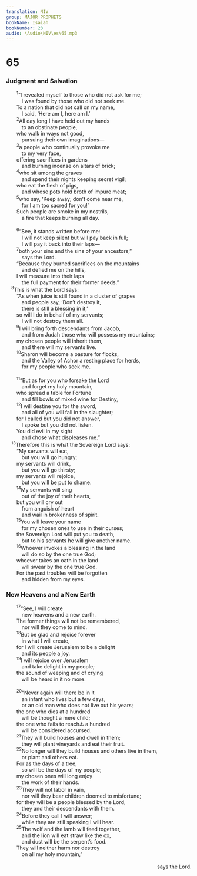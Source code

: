 ```yaml
---
translation: NIV
group: MAJOR PROPHETS
bookName: Isaiah 
bookNumber: 23
audio: \Audio\NIV\es\65.mp3
---
```


<div class="title"><h1>65</h1><h3>Judgment and Salvation </h3></div>
<span class="verse es_65_1">  <sup>1</sup>“I revealed myself to those who did not ask for me; <br/>   I was found by those who did not seek me. <br/>  To a nation that did not call on my name, <br/>   I said, ‘Here am I, here am I.’ <br/></span>
<span class="verse es_65_2">  <sup>2</sup>All day long I have held out my hands <br/>   to an obstinate people, <br/>  who walk in ways not good, <br/>   pursuing their own imaginations— <br/></span>
<span class="verse es_65_3">  <sup>3</sup>a people who continually provoke me <br/>   to my very face, <br/>  offering sacrifices in gardens <br/>   and burning incense on altars of brick; <br/></span>
<span class="verse es_65_4">  <sup>4</sup>who sit among the graves <br/>   and spend their nights keeping secret vigil; <br/>  who eat the flesh of pigs, <br/>   and whose pots hold broth of impure meat; <br/></span>
<span class="verse es_65_5">  <sup>5</sup>who say, ‘Keep away; don’t come near me, <br/>   for I am too sacred for you!’ <br/>  Such people are smoke in my nostrils, <br/>   a fire that keeps burning all day. <br/><br/></span>
<span class="verse es_65_6">  <sup>6</sup>“See, it stands written before me: <br/>   I will not keep silent but will pay back in full; <br/>   I will pay it back into their laps— <br/></span>
<span class="verse es_65_7">  <sup>7</sup>both your sins and the sins of your ancestors,” <br/>   says the Lord. <br/>  “Because they burned sacrifices on the mountains <br/>   and defied me on the hills, <br/>  I will measure into their laps <br/>   the full payment for their former deeds.” <br/></span>
<span class="verse es_65_8"> <sup>8</sup>This is what the Lord says: <br/>  “As when juice is still found in a cluster of grapes <br/>   and people say, ‘Don’t destroy it, <br/>   there is still a blessing in it,’ <br/>  so will I do in behalf of my servants; <br/>   I will not destroy them all. <br/></span>
<span class="verse es_65_9">  <sup>9</sup>I will bring forth descendants from Jacob, <br/>   and from Judah those who will possess my mountains; <br/>  my chosen people will inherit them, <br/>   and there will my servants live. <br/></span>
<span class="verse es_65_10">  <sup>10</sup>Sharon will become a pasture for flocks, <br/>   and the Valley of Achor a resting place for herds, <br/>   for my people who seek me. <br/><br/></span>
<span class="verse es_65_11">  <sup>11</sup>“But as for you who forsake the Lord<br/>   and forget my holy mountain, <br/>  who spread a table for Fortune <br/>   and fill bowls of mixed wine for Destiny, <br/></span>
<span class="verse es_65_12">  <sup>12</sup>I will destine you for the sword, <br/>   and all of you will fall in the slaughter; <br/>  for I called but you did not answer, <br/>   I spoke but you did not listen. <br/>  You did evil in my sight <br/>   and chose what displeases me.” <br/></span>
<span class="verse es_65_13"> <sup>13</sup>Therefore this is what the Sovereign Lord says: <br/>  “My servants will eat, <br/>   but you will go hungry; <br/>  my servants will drink, <br/>   but you will go thirsty; <br/>  my servants will rejoice, <br/>   but you will be put to shame. <br/></span>
<span class="verse es_65_14">  <sup>14</sup>My servants will sing <br/>   out of the joy of their hearts, <br/>  but you will cry out <br/>   from anguish of heart <br/>   and wail in brokenness of spirit. <br/></span>
<span class="verse es_65_15">  <sup>15</sup>You will leave your name <br/>   for my chosen ones to use in their curses; <br/>  the Sovereign Lord will put you to death, <br/>   but to his servants he will give another name. <br/></span>
<span class="verse es_65_16">  <sup>16</sup>Whoever invokes a blessing in the land <br/>   will do so by the one true God; <br/>  whoever takes an oath in the land <br/>   will swear by the one true God. <br/>  For the past troubles will be forgotten <br/>   and hidden from my eyes. <br/></span>
<div class="title"><h3>New Heavens and a New Earth </h3></div>
<span class="verse es_65_17">  <sup>17</sup>“See, I will create <br/>   new heavens and a new earth. <br/>  The former things will not be remembered, <br/>   nor will they come to mind. <br/></span>
<span class="verse es_65_18">  <sup>18</sup>But be glad and rejoice forever <br/>   in what I will create, <br/>  for I will create Jerusalem to be a delight <br/>   and its people a joy. <br/></span>
<span class="verse es_65_19">  <sup>19</sup>I will rejoice over Jerusalem <br/>   and take delight in my people; <br/>  the sound of weeping and of crying <br/>   will be heard in it no more. <br/><br/></span>
<span class="verse es_65_20">  <sup>20</sup>“Never again will there be in it <br/>   an infant who lives but a few days, <br/>   or an old man who does not live out his years; <br/>  the one who dies at a hundred <br/>   will be thought a mere child; <br/>  the one who fails to reach<a data-toggle="tooltip" data-placement="bottom" title="Or the sinner who reaches">⚓</a> a hundred <br/>   will be considered accursed. <br/></span>
<span class="verse es_65_21">  <sup>21</sup>They will build houses and dwell in them; <br/>   they will plant vineyards and eat their fruit. <br/></span>
<span class="verse es_65_22">  <sup>22</sup>No longer will they build houses and others live in them, <br/>   or plant and others eat. <br/>  For as the days of a tree, <br/>   so will be the days of my people; <br/>  my chosen ones will long enjoy <br/>   the work of their hands. <br/></span>
<span class="verse es_65_23">  <sup>23</sup>They will not labor in vain, <br/>   nor will they bear children doomed to misfortune; <br/>  for they will be a people blessed by the Lord, <br/>   they and their descendants with them. <br/></span>
<span class="verse es_65_24">  <sup>24</sup>Before they call I will answer; <br/>   while they are still speaking I will hear. <br/></span>
<span class="verse es_65_25">  <sup>25</sup>The wolf and the lamb will feed together, <br/>   and the lion will eat straw like the ox, <br/>   and dust will be the serpent’s food. <br/>  They will neither harm nor destroy <br/>   on all my holy mountain,” <br/> <aside style="text-align:right;">says the Lord. </aside><br/></span>
